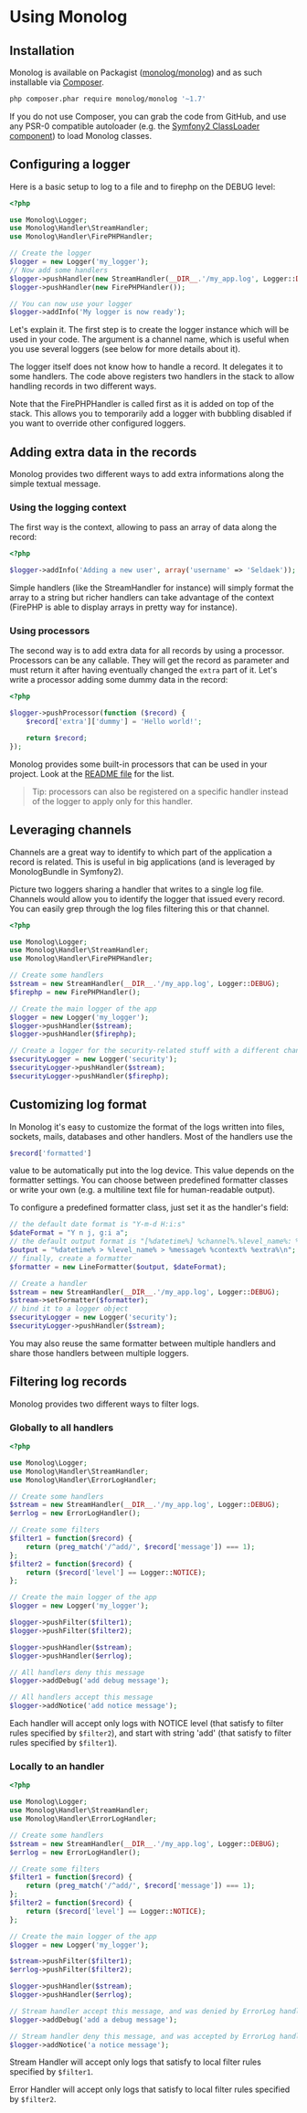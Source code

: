 Using Monolog
=============

Installation
------------

Monolog is available on Packagist ([monolog/monolog](http://packagist.org/packages/monolog/monolog))
and as such installable via [Composer](http://getcomposer.org/).

```bash
php composer.phar require monolog/monolog '~1.7'
```

If you do not use Composer, you can grab the code from GitHub, and use any
PSR-0 compatible autoloader (e.g. the [Symfony2 ClassLoader component](https://github.com/symfony/ClassLoader))
to load Monolog classes.

Configuring a logger
--------------------

Here is a basic setup to log to a file and to firephp on the DEBUG level:

```php
<?php

use Monolog\Logger;
use Monolog\Handler\StreamHandler;
use Monolog\Handler\FirePHPHandler;

// Create the logger
$logger = new Logger('my_logger');
// Now add some handlers
$logger->pushHandler(new StreamHandler(__DIR__.'/my_app.log', Logger::DEBUG));
$logger->pushHandler(new FirePHPHandler());

// You can now use your logger
$logger->addInfo('My logger is now ready');
```

Let's explain it. The first step is to create the logger instance which will
be used in your code. The argument is a channel name, which is useful when
you use several loggers (see below for more details about it).

The logger itself does not know how to handle a record. It delegates it to
some handlers. The code above registers two handlers in the stack to allow
handling records in two different ways.

Note that the FirePHPHandler is called first as it is added on top of the
stack. This allows you to temporarily add a logger with bubbling disabled if
you want to override other configured loggers.

Adding extra data in the records
--------------------------------

Monolog provides two different ways to add extra informations along the simple
textual message.

### Using the logging context

The first way is the context, allowing to pass an array of data along the
record:

```php
<?php

$logger->addInfo('Adding a new user', array('username' => 'Seldaek'));
```

Simple handlers (like the StreamHandler for instance) will simply format
the array to a string but richer handlers can take advantage of the context
(FirePHP is able to display arrays in pretty way for instance).

### Using processors

The second way is to add extra data for all records by using a processor.
Processors can be any callable. They will get the record as parameter and
must return it after having eventually changed the `extra` part of it. Let's
write a processor adding some dummy data in the record:

```php
<?php

$logger->pushProcessor(function ($record) {
    $record['extra']['dummy'] = 'Hello world!';

    return $record;
});
```

Monolog provides some built-in processors that can be used in your project.
Look at the [README file](https://github.com/Seldaek/monolog/blob/master/README.mdown) for the list.

> Tip: processors can also be registered on a specific handler instead of
  the logger to apply only for this handler.

Leveraging channels
-------------------

Channels are a great way to identify to which part of the application a record
is related. This is useful in big applications (and is leveraged by
MonologBundle in Symfony2).

Picture two loggers sharing a handler that writes to a single log file.
Channels would allow you to identify the logger that issued every record.
You can easily grep through the log files filtering this or that channel.

```php
<?php

use Monolog\Logger;
use Monolog\Handler\StreamHandler;
use Monolog\Handler\FirePHPHandler;

// Create some handlers
$stream = new StreamHandler(__DIR__.'/my_app.log', Logger::DEBUG);
$firephp = new FirePHPHandler();

// Create the main logger of the app
$logger = new Logger('my_logger');
$logger->pushHandler($stream);
$logger->pushHandler($firephp);

// Create a logger for the security-related stuff with a different channel
$securityLogger = new Logger('security');
$securityLogger->pushHandler($stream);
$securityLogger->pushHandler($firephp);
```

Customizing log format
----------------------

In Monolog it's easy to customize the format of the logs written into files,
sockets, mails, databases and other handlers. Most of the handlers use the

```php
$record['formatted']
```

value to be automatically put into the log device. This value depends on the
formatter settings. You can choose between predefined formatter classes or
write your own (e.g. a multiline text file for human-readable output).

To configure a predefined formatter class, just set it as the handler's field:

```php
// the default date format is "Y-m-d H:i:s"
$dateFormat = "Y n j, g:i a";
// the default output format is "[%datetime%] %channel%.%level_name%: %message% %context% %extra%\n"
$output = "%datetime% > %level_name% > %message% %context% %extra%\n";
// finally, create a formatter
$formatter = new LineFormatter($output, $dateFormat);

// Create a handler
$stream = new StreamHandler(__DIR__.'/my_app.log', Logger::DEBUG);
$stream->setFormatter($formatter);
// bind it to a logger object
$securityLogger = new Logger('security');
$securityLogger->pushHandler($stream);
```

You may also reuse the same formatter between multiple handlers and share those
handlers between multiple loggers.

Filtering log records
---------------------

Monolog provides two different ways to filter logs.

### Globally to all handlers

```php
<?php

use Monolog\Logger;
use Monolog\Handler\StreamHandler;
use Monolog\Handler\ErrorLogHandler;

// Create some handlers
$stream = new StreamHandler(__DIR__.'/my_app.log', Logger::DEBUG);
$errlog = new ErrorLogHandler();

// Create some filters
$filter1 = function($record) {
    return (preg_match('/^add/', $record['message']) === 1);
};
$filter2 = function($record) {
    return ($record['level'] == Logger::NOTICE);
};

// Create the main logger of the app
$logger = new Logger('my_logger');

$logger->pushFilter($filter1);
$logger->pushFilter($filter2);

$logger->pushHandler($stream);
$logger->pushHandler($errlog);

// All handlers deny this message
$logger->addDebug('add debug message');

// All handlers accept this message
$logger->addNotice('add notice message');
```

Each handler will accept only logs with NOTICE level (that satisfy to filter rules
specified by `$filter2`), and start with string 'add' (that satisfy to filter rules
specified by `$filter1`).

### Locally to an handler

```php
<?php

use Monolog\Logger;
use Monolog\Handler\StreamHandler;
use Monolog\Handler\ErrorLogHandler;

// Create some handlers
$stream = new StreamHandler(__DIR__.'/my_app.log', Logger::DEBUG);
$errlog = new ErrorLogHandler();

// Create some filters
$filter1 = function($record) {
    return (preg_match('/^add/', $record['message']) === 1);
};
$filter2 = function($record) {
    return ($record['level'] == Logger::NOTICE);
};

// Create the main logger of the app
$logger = new Logger('my_logger');

$stream->pushFilter($filter1);
$errlog->pushFilter($filter2);

$logger->pushHandler($stream);
$logger->pushHandler($errlog);

// Stream handler accept this message, and was denied by ErrorLog handler
$logger->addDebug('add a debug message');

// Stream handler deny this message, and was accepted by ErrorLog handler
$logger->addNotice('a notice message');
```

Stream Handler will accept only logs that satisfy to local filter rules specified by `$filter1`.

Error Handler will accept only logs that satisfy to local filter rules specified by `$filter2`.
